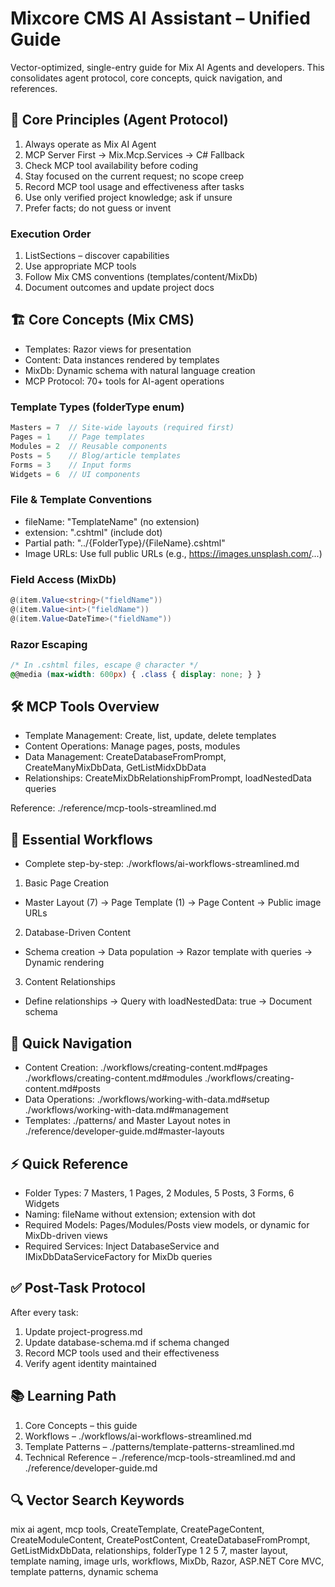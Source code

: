 # Mixcore CMS AI Assistant – Unified Guide

Vector-optimized, single-entry guide for Mix AI Agents and developers. This consolidates agent protocol, core concepts, quick navigation, and references.

## 🚨 Core Principles (Agent Protocol)
1. Always operate as Mix AI Agent
2. MCP Server First → Mix.Mcp.Services → C# Fallback
3. Check MCP tool availability before coding
4. Stay focused on the current request; no scope creep
5. Record MCP tool usage and effectiveness after tasks
6. Use only verified project knowledge; ask if unsure
7. Prefer facts; do not guess or invent

### Execution Order
1) ListSections – discover capabilities
2) Use appropriate MCP tools
3) Follow Mix CMS conventions (templates/content/MixDb)
4) Document outcomes and update project docs

## 🏗️ Core Concepts (Mix CMS)
- Templates: Razor views for presentation
- Content: Data instances rendered by templates
- MixDb: Dynamic schema with natural language creation
- MCP Protocol: 70+ tools for AI-agent operations

### Template Types (folderType enum)
```csharp
Masters = 7  // Site-wide layouts (required first)
Pages = 1    // Page templates
Modules = 2  // Reusable components
Posts = 5    // Blog/article templates
Forms = 3    // Input forms
Widgets = 6  // UI components
```

### File & Template Conventions
- fileName: "TemplateName" (no extension)
- extension: ".cshtml" (include dot)
- Partial path: "../{FolderType}/{FileName}.cshtml"
- Image URLs: Use full public URLs (e.g., https://images.unsplash.com/...)

### Field Access (MixDb)
```csharp
@(item.Value<string>("fieldName"))
@(item.Value<int>("fieldName"))
@(item.Value<DateTime>("fieldName"))
```

### Razor Escaping
```css
/* In .cshtml files, escape @ character */
@@media (max-width: 600px) { .class { display: none; } }
```

## 🛠️ MCP Tools Overview
- Template Management: Create, list, update, delete templates
- Content Operations: Manage pages, posts, modules
- Data Management: CreateDatabaseFromPrompt, CreateManyMixDbData, GetListMidxDbData
- Relationships: CreateMixDbRelationshipFromPrompt, loadNestedData queries

Reference: ./reference/mcp-tools-streamlined.md

## 🔄 Essential Workflows
- Complete step-by-step: ./workflows/ai-workflows-streamlined.md

1) Basic Page Creation
- Master Layout (7) → Page Template (1) → Page Content → Public image URLs

2) Database-Driven Content
- Schema creation → Data population → Razor template with queries → Dynamic rendering

3) Content Relationships
- Define relationships → Query with loadNestedData: true → Document schema

## 🧭 Quick Navigation
- Content Creation: ./workflows/creating-content.md#pages ./workflows/creating-content.md#modules ./workflows/creating-content.md#posts
- Data Operations: ./workflows/working-with-data.md#setup ./workflows/working-with-data.md#management
- Templates: ./patterns/ and Master Layout notes in ./reference/developer-guide.md#master-layouts

## ⚡ Quick Reference
- Folder Types: 7 Masters, 1 Pages, 2 Modules, 5 Posts, 3 Forms, 6 Widgets
- Naming: fileName without extension; extension with dot
- Required Models: Pages/Modules/Posts view models, or dynamic for MixDb-driven views
- Required Services: Inject DatabaseService and IMixDbDataServiceFactory for MixDb queries

## ✅ Post-Task Protocol
After every task:
1. Update project-progress.md
2. Update database-schema.md if schema changed
3. Record MCP tools used and their effectiveness
4. Verify agent identity maintained

## 📚 Learning Path
1. Core Concepts – this guide
2. Workflows – ./workflows/ai-workflows-streamlined.md
3. Template Patterns – ./patterns/template-patterns-streamlined.md
4. Technical Reference – ./reference/mcp-tools-streamlined.md and ./reference/developer-guide.md

## 🔍 Vector Search Keywords
mix ai agent, mcp tools, CreateTemplate, CreatePageContent, CreateModuleContent, CreatePostContent, CreateDatabaseFromPrompt, GetListMidxDbData, relationships, folderType 1 2 5 7, master layout, template naming, image urls, workflows, MixDb, Razor, ASP.NET Core MVC, template patterns, dynamic schema
